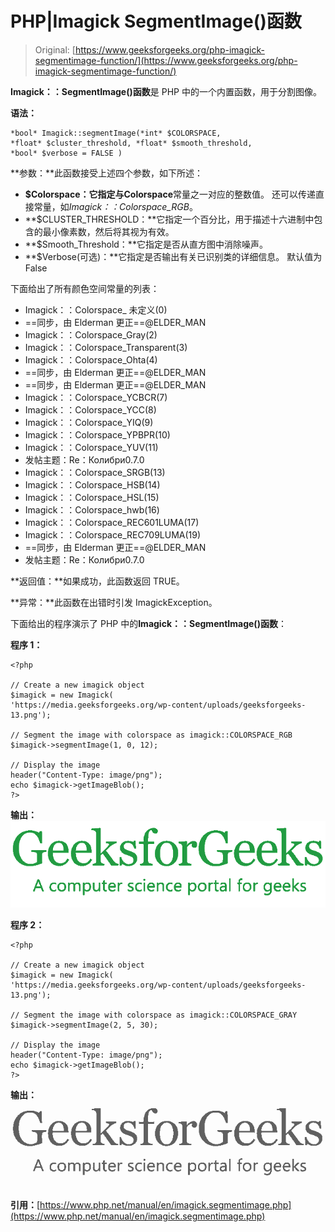 # PHP|Imagick SegmentImage()函数

> Original: [https://www.geeksforgeeks.org/php-imagick-segmentimage-function/](https://www.geeksforgeeks.org/php-imagick-segmentimage-function/)

**Imagick：：SegmentImage()函数**是 PHP 中的一个内置函数，用于分割图像。

**语法：**

```
*bool* Imagick::segmentImage(*int* $COLORSPACE, 
*float* $cluster_threshold, *float* $smooth_threshold, 
*bool* $verbose = FALSE )
```

**参数：**此函数接受上述四个参数，如下所述：

*   **$Colorspace：**它指定与**Colorspace**常量之一对应的整数值。 还可以传递直接常量，如*Imagick：：Colorspace_RGB*。
*   **$CLUSTER_THRESHOLD：**它指定一个百分比，用于描述十六进制中包含的最小像素数，然后将其视为有效。
*   **$Smooth_Threshold：**它指定是否从直方图中消除噪声。
*   **$Verbose(可选)：**它指定是否输出有关已识别类的详细信息。 默认值为 False

下面给出了所有颜色空间常量的列表：

*   Imagick：：Colorspace_ 未定义(0)
*   ==同步，由 Elderman 更正==@ELDER_MAN
*   Imagick：：Colorspace_Gray(2)
*   Imagick：：Colorspace_Transparent(3)
*   Imagick：：Colorspace_Ohta(4)
*   ==同步，由 Elderman 更正==@ELDER_MAN
*   ==同步，由 Elderman 更正==@ELDER_MAN
*   Imagick：：Colorspace_YCBCR(7)
*   Imagick：：Colorspace_YCC(8)
*   Imagick：：Colorspace_YIQ(9)
*   Imagick：：Colorspace_YPBPR(10)
*   Imagick：：Colorspace_YUV(11)
*   发帖主题：Re：Колибри0.7.0
*   Imagick：：Colorspace_SRGB(13)
*   Imagick：：Colorspace_HSB(14)
*   Imagick：：Colorspace_HSL(15)
*   Imagick：：Colorspace_hwb(16)
*   Imagick：：Colorspace_REC601LUMA(17)
*   Imagick：：Colorspace_REC709LUMA(19)
*   ==同步，由 Elderman 更正==@ELDER_MAN
*   发帖主题：Re：Колибри0.7.0

**返回值：**如果成功，此函数返回 TRUE。

**异常：**此函数在出错时引发 ImagickException。

下面给出的程序演示了 PHP 中的**Imagick：：SegmentImage()函数**：

**程序 1：**

```
<?php

// Create a new imagick object
$imagick = new Imagick(
'https://media.geeksforgeeks.org/wp-content/uploads/geeksforgeeks-13.png');

// Segment the image with colorspace as imagick::COLORSPACE_RGB
$imagick->segmentImage(1, 0, 12);

// Display the image
header("Content-Type: image/png");
echo $imagick->getImageBlob();
?>
```

**输出：**
![](img/605bd456a827818e8c0ccde51ae405ca.png)

**程序 2：**

```
<?php

// Create a new imagick object
$imagick = new Imagick(
'https://media.geeksforgeeks.org/wp-content/uploads/geeksforgeeks-13.png');

// Segment the image with colorspace as imagick::COLORSPACE_GRAY
$imagick->segmentImage(2, 5, 30);

// Display the image
header("Content-Type: image/png");
echo $imagick->getImageBlob();
?>
```

**输出：**
![](img/88f3155474318c88508f36b4e0126d7e.png)

**引用：**[https://www.php.net/manual/en/imagick.segmentimage.php](https://www.php.net/manual/en/imagick.segmentimage.php)